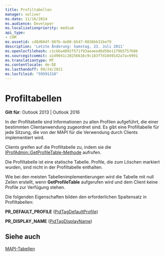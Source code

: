 ```yaml
---
title: Profiltabellen
manager: soliver
ms.date: 11/16/2014
ms.audience: Developer
ms.localizationpriority: medium
api_type:
- COM
ms.assetid: cd8d60df-98fb-4e08-b547-0836bb31be79
description: 'Letzte Änderung: Samstag, 23. Juli 2011'
ms.openlocfilehash: c1cbba4892f571f93aeaeed6d58e11f9b5757686
ms.sourcegitcommit: a1d9041c20256616c9c183f7d1049142a7ac6991
ms.translationtype: MT
ms.contentlocale: de-DE
ms.lasthandoff: 09/24/2021
ms.locfileid: "59591318"
---
```

# <a name="profile-tables"></a>Profiltabellen

  
  
**Gilt für**: Outlook 2013 | Outlook 2016 
  
In der Profiltabelle sind Informationen zu allen Profilen aufgeführt, die einer bestimmten Clientanwendung zugeordnet sind. Es gibt eine Profiltabelle für jede Sitzung, die von der MAPI für die Verwendung durch Clients implementiert wird. 
  
Clients greifen auf die Profiltabelle zu, indem sie die [IProfAdmin::GetProfileTable-Methode](iprofadmin-getprofiletable.md) aufrufen. 
  
Die Profiltabelle ist eine statische Tabelle. Profile, die zum Löschen markiert wurden, sind nicht in der Profiltabelle enthalten.
  
Wie bei den meisten Tabellenimplementierungen wird die Tabelle mit null Zeilen erstellt, wenn **GetProfileTable** aufgerufen wird und dem Client keine Profile zur Verfügung stehen. 
  
Die folgenden Eigenschaften bilden den erforderlichen Spaltensatz in Profiltabellen:
  
 **PR_DEFAULT_PROFILE** ([PidTagDefaultProfile](pidtagdefaultprofile-canonical-property.md)) 
  
 **PR_DISPLAY_NAME** ([PidTagDisplayName](pidtagdisplayname-canonical-property.md)) 
  
## <a name="see-also"></a>Siehe auch



[MAPI-Tabellen](mapi-tables.md)

